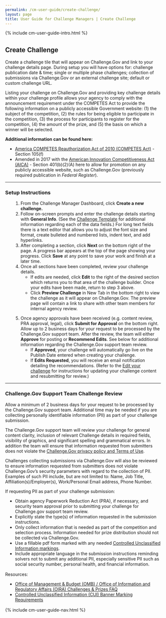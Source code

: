 ```yaml
---
permalink: /cm-user-guide/create-challenge/
layout: page
title: User Guide for Challenge Managers | Create Challenge
---
```

<div class="res-sec">
  <div class="grid-row ">
    <div class="grid-col-12">{% include cm-user-guide-intro.html %}</div>
  </div>
  <div class="grid-row grid-gap usa-typo">
    <div class="grid-col-12 pt-10 pb-30 px-0">
      <div class="bg-secondary-lighter text-center">
        <h2 class="mb-0">Create Challenge</h2>
      </div>
    </div>
  </div>
  <div class="grid-row grid-gap justify-content-between">
    <div class="grid-col-7">
      <div class="usa-prose">
       <p>Create a challenge tile that will appear on Challenge.Gov and link to your challenge details page. During setup you will have options for: challenge publication date & time; single or multiple phase challenges; collection of submissions via Challenge.Gov or an external challenge site; default or custom challenge URL.</p>
       <p>Listing your challenge on Challenge.Gov and providing key challenge details within your challenge profile allows your agency to comply with the announcement requirement under the COMPETES Act to provide the following information on a publicly accessible Government website: (1) the subject of the competition, (2) the rules for being eligible to participate in the competition, (3) the process for participants to register for the competition, (4) the amount of the prize, and (5) the basis on which a winner will be selected.</p>
       <p><b>Additional information can be found here:</b></p>
       <ul>
        <li><a href="https://www.congress.gov/111/plaws/publ358/PLAW-111publ358.pdf" target="_blank" rel="noopener">America COMPETES Reauthorization Act of 2010 (COMPETES Act)</a> - Section 105(f)</li>
        <li>Amended in 2017 with the <a href="https://www.congress.gov/bill/114th-congress/senate-bill/3084/text" target="_blank" rel="noopener">American Innovation Competitiveness Act (AICA)</a> - Section 401(b)(2)(A) here to allow for promotion on any publicly accessible website, such as Challenge.Gov (previously required publication in <i>Federal Register</i>).</li>
      </ul>
      <hr>
      <h3 class="mt-0">Setup Instructions</h3>
      <ol>
        <li class="font-bolder"><span>From the Challenge Manager Dashboard, click <b>Create a new challenge.</b></span></li>
        <li class="font-bolder"><span>Follow on-screen prompts and enter the challenge details starting with <b>General Info</b>. (See the <a href="https://www.google.com/url?q=https://portal.challenge.gov/pdfs/creating_new_challenge-2bacf3110244f70dbc8d0f0cd2369aad.pdf?vsn%3Dd&sa=D&source=docs&ust=1686850045261503&usg=AOvVaw3go0HNMBeXrmdZj71zgEIN" target="_blank" rel="noopener">Challenge Template</a> for additional information regarding each of the data fields.) For long text fields there is a text editor that allows you to adjust the font size and format, create bulleted and numbered lists, indent text, and add hyperlinks.</span></li>
        <li class="font-bolder"><span>After completing a section, click <b>Next</b> on the bottom right of the page. A progress bar appears at the top of the page showing your progress. Click <b>Save</b> at any point to save your work and finish at a later time.</span></li>
        <li class="font-bolder"><span>Once all sections have been completed, review your challenge details.
          <ul>
            <li>If edits are needed, click <b>Edit</b> to the right of the desired section which returns you to that area of the challenge builder. Once your edits have been made, return to step 3 above.</li>
            <li>Click <b>Preview Challenge</b> in New Tab in the bottom right to view the challenge as it will appear on Challenge.Gov. The preview page will contain a link to share with other team members for internal agency review.</li>
          </ul></span></li>
          <li class="font-bolder"><span>Once agency approvals have been received (e.g. content review, PRA approval, legal), click <b>Submit for Approval</b> on the bottom right. Allow up to 2 business days for your request to be processed by the Challenge.Gov support team. After the review, the team will either <b>Approve</b> for posting or <b>Recommend Edits</b>. See below for additional information regarding the Challenge.Gov support team review.
            <ul>
              <li>If <b>Approved</b>, your challenge will automatically go live on the Publish Date entered when creating your challenge.</li>
              <li>If <b>Edits Requested</b>, you will receive an email notification detailing the recommendations. (Refer to the <a href="https://www.challenge.gov/cm-user-guide/edit-draft-challenge/">Edit your challenge</a> for instructions for updating your challenge content and resubmitting for review.)</li>
            </ul></span></li>
          </ol>
          <hr>
          <h3 class="mt-0">Challenge.Gov Support Team Challenge Review</h3>
          <p>Allow a minimum of 2 business days for your request to be processed by the Challenge.Gov support team.  Additional time may be needed if you are collecting personally identifiable information (PII) as part of your challenge submission.</p>
          <p>The Challenge.Gov support team will review your challenge for general content clarity, inclusion of relevant Challenge details in required fields, visibility of graphics, and significant spelling and grammatical errors. In addition the team will ensure that information requested from submitters does not violate the <a href="https://www.challenge.gov/privacy-policy/">Challenge.Gov privacy policy and Terms of Use</a>.</p>
          <p>Challenges collecting submissions via Challenge.Gov will also be reviewed to ensure information requested from submitters does not violate Challenge.Gov’s security parameters with regard to the collection of PII. Examples of such PII include, but are not limited to: Name, Job Title, Affiliation(s)/Employer(s), Work/Personal Email address, Phone Number.</p>
          <p>If requesting PII as part of your challenge submission:</p>
          <ul style="margin-bottom:1rem;">
            <li>Obtain agency Paperwork Reduction Act (PRA), if necessary, and security team approval prior to submitting your challenge for Challenge.gov support team review.</li>
            <li>Explicitly state the type(s) of information requested in the submission instructions.</li>
            <li>Only collect information that is needed as part of the competition and selection process. Information needed for prize distribution should not be collected via Challenge.Gov.</li>
            <li>Use a fillable pdf form marked with any needed <a href="https://www.archives.gov/files/cui/documents/20161206-cui-marking-handbook-v1-1-20190524.pdf">Controlled Unclassified Information markings</a>.</li>
            <li>Include appropriate language in the submission instructions reminding solvers not to submit any additional PII, especially sensitive PII such as social security number, personal health, and financial information.</li>
          </ul>
          <p>Resources:</p>
          <ul style="margin-bottom:1rem;">
            <li><a href="https://www.challenge.gov/assets/document-library/OIRA%20Challenge%20and%20Prizes%20FAQS.pdf">Office of Management &amp; Budget (OMB) / Office of Information and Regulatory Affairs (OIRA) Challenges &amp; Prizes FAQ</a></li>
            <li><a href="https://www.archives.gov/cui/registry/category-detail/privacy.html#authority-list">Controlled Unclassified Information (CUI) Banner Marking Requirements</a></li>
          </ul>
        </div>
      </div>
      <div class="grid-col-4">{% include cm-user-guide-nav.html %} </div>
    </div>
  </div><style>
    .usa-prose ol{
      padding-left: 50px;
      margin-top: 0;
    }
    .usa-prose ol ul{
      margin-top: 0;
    }
    .usa-prose ul{
      padding-left: 2rem;
      margin-top: 0;
      margin-bottom: 1em;
    }
    .usa-prose ul li{
      max-width: 100%;
      margin-bottom: 0;
    }
    .tablet\:grid-col-10 {
      flex: 0 1 auto;
      width: 100%;
    }
    .grid-container .usa-sidenav {
      margin-left: 0;
      margin-right: 0;
      padding-left: 0;
    }
    .grid-container .usa-sidenav__sublist {
      list-style-type: none;
      padding-left: 0;
      margin: 0;
      font-size: 1rem;
    }
    .usa-typo {
      font-family: Source Sans Pro Web,Helvetica Neue,Helvetica,Roboto,Arial,sans-serif;
    }
    .menu-title {
      text-indent: 1em;
      font-weight: 600;
    }
    .no-underline {
      text-decoration: none !important;
    }
    .child-link {
      text-indent: 2em;
      color: #757575;
      font-weight: 500;
    }
    .usa-sidenav__item a:not(.usa-current):hover {
      background-color: #f1f1f1;
    }

    .usa-sidenav__sublist .usa-sidenav__item a.inactive-link:hover,
    .usa-sidenav__item a.child-link.inactive-link:hover {
      color: #004c8c !important;
      font-weight: 400 !important;
      text-decoration: none !important;
    }

    .usa-sidenav__sublist a:not(.usa-current),
    .usa-sidenav__item a.child-link:not(.usa-current) {
      color: #757575 !important;
    }

    .usa-current {
      color: #205493 !important;
      font-weight: 600 !important;
    }

    .usa-sidenav__item a.child-link:not(.usa-current):hover {
      font-weight: 400 !important;
    }

    .usa-sidenav__item a[href=""]:hover {
      color: #205493 !important;
      font-weight: 400 !important;
    }

    .usa-sidenav__item a.menu-title:hover {
      background-color: transparent !important;
    }
  </style>